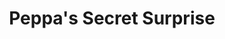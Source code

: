 ---
id: PE06920
title: Peppa's Secret Surprise
price:
    hkd: 100
    twd: 400
dimensions:
    w: 8
    l: 8
    h: 8
    unit: cm
imgs: 
    - 'images/products/peppas-secret-surprise1.png'
    - 'images/products/peppas-secret-surprise2.png'
stock: 4
---